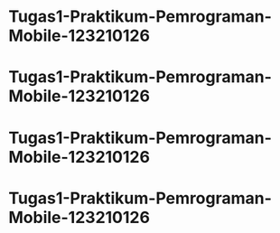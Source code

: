 # Tugas1-Praktikum-Pemrograman-Mobile-123210126
# Tugas1-Praktikum-Pemrograman-Mobile-123210126
# Tugas1-Praktikum-Pemrograman-Mobile-123210126
# Tugas1-Praktikum-Pemrograman-Mobile-123210126
